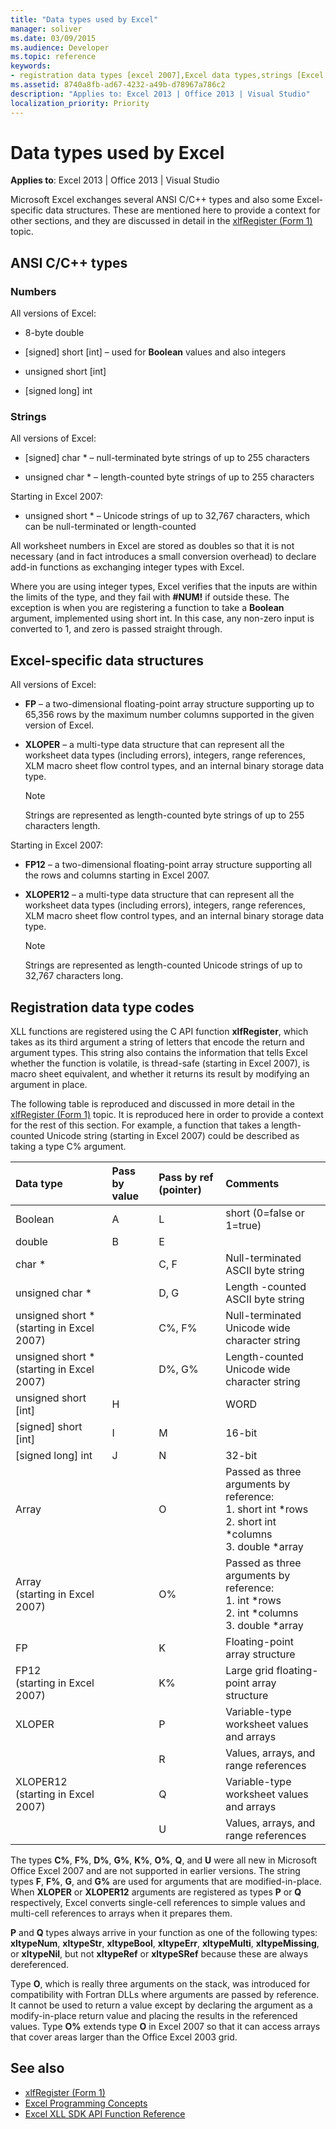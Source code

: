 ```yaml
---
title: "Data types used by Excel"
manager: soliver
ms.date: 03/09/2015
ms.audience: Developer
ms.topic: reference
keywords:
- registration data types [excel 2007],Excel data types,strings [Excel 2007],numbers [Excel 2007],data structures [Excel 2007],data types [Excel 2007]
ms.assetid: 8740a8fb-ad67-4232-a49b-d78967a786c2
description: "Applies to: Excel 2013 | Office 2013 | Visual Studio"
localization_priority: Priority
---
```


# Data types used by Excel

**Applies to**: Excel 2013 | Office 2013 | Visual Studio 
  
Microsoft Excel exchanges several ANSI C/C++ types and also some Excel-specific data structures. These are mentioned here to provide a context for other sections, and they are discussed in detail in the [xlfRegister (Form 1)](xlfregister-form-1.md) topic. 
  
## ANSI C/C++ types

### Numbers

All versions of Excel:
  
- 8-byte double
    
- [signed] short [int] &ndash; used for **Boolean** values and also integers 
    
- unsigned short [int]
    
- [signed long] int
    
### Strings

All versions of Excel:
  
- [signed] char \* &ndash; null-terminated byte strings of up to 255 characters
    
- unsigned char \* &ndash; length-counted byte strings of up to 255 characters
    
Starting in Excel 2007:
  
- unsigned short \* &ndash; Unicode strings of up to 32,767 characters, which can be null-terminated or length-counted
    
All worksheet numbers in Excel are stored as doubles so that it is not necessary (and in fact introduces a small conversion overhead) to declare add-in functions as exchanging integer types with Excel.
  
Where you are using integer types, Excel verifies that the inputs are within the limits of the type, and they fail with **#NUM!** if outside these. The exception is when you are registering a function to take a **Boolean** argument, implemented using short int. In this case, any non-zero input is converted to 1, and zero is passed straight through. 
  
## Excel-specific data structures

All versions of Excel:
  
- **FP** &ndash; a two-dimensional floating-point array structure supporting up to 65,356 rows by the maximum number columns supported in the given version of Excel. 
    
- **XLOPER** &ndash; a multi-type data structure that can represent all the worksheet data types (including errors), integers, range references, XLM macro sheet flow control types, and an internal binary storage data type. 
    
   > [!NOTE]
   > Strings are represented as length-counted byte strings of up to 255 characters length. 
  
Starting in Excel 2007:
  
- **FP12** &ndash; a two-dimensional floating-point array structure supporting all the rows and columns starting in Excel 2007. 
    
- **XLOPER12** &ndash; a multi-type data structure that can represent all the worksheet data types (including errors), integers, range references, XLM macro sheet flow control types, and an internal binary storage data type. 
    
   > [!NOTE]
   > Strings are represented as length-counted Unicode strings of up to 32,767 characters long. 
  
## Registration data type codes

XLL functions are registered using the C API function **xlfRegister**, which takes as its third argument a string of letters that encode the return and argument types. This string also contains the information that tells Excel whether the function is volatile, is thread-safe (starting in Excel 2007), is macro sheet equivalent, and whether it returns its result by modifying an argument in place.
  
The following table is reproduced and discussed in more detail in the [xlfRegister (Form 1)](xlfregister-form-1.md) topic. It is reproduced here in order to provide a context for the rest of this section. For example, a function that takes a length-counted Unicode string (starting in Excel 2007) could be described as taking a type C% argument. 
  
|Data type|Pass by value|Pass by ref (pointer)|Comments|
|:-----|:-----|:-----|:-----|
|Boolean  <br/> |A  <br/> |L  <br/> |short (0=false or 1=true)  <br/> |
|double  <br/> |B  <br/> |E  <br/> ||
|char \*  <br/> ||C, F  <br/> |Null-terminated ASCII byte string  <br/> |
|unsigned char \*  <br/> ||D, G  <br/> |Length -counted ASCII byte string  <br/> |
|unsigned short \*  (starting in Excel 2007)  <br/> ||C%, F%  <br/> |Null-terminated Unicode wide character string  <br/> |
|unsigned short \*  (starting in Excel 2007)  <br/> ||D%, G%  <br/> |Length-counted Unicode wide character string  <br/> |
|unsigned short [int]  <br/> |H  <br/> ||WORD  <br/> |
|[signed] short [int]  <br/> |I  <br/> |M  <br/> |16-bit  <br/> |
|[signed long] int  <br/> |J  <br/> |N  <br/> |32-bit  <br/> |
|Array  <br/> ||O  <br/> | Passed as three arguments by reference:  <br/>1. short int \*rows  <br/>2. short int \*columns  <br/>3. double \*array  <br/> |
|Array  <br/> (starting in Excel 2007)  <br/> ||O%  <br/> | Passed as three arguments by reference:  <br/>1. int \*rows  <br/>2. int \*columns  <br/>3. double \*array  <br/> |
|FP  <br/> ||K  <br/> |Floating-point array structure  <br/> |
|FP12  <br/> (starting in Excel 2007)  <br/> ||K%  <br/> |Large grid floating-point array structure  <br/> |
|XLOPER  <br/> ||P  <br/> |Variable-type worksheet values and arrays  <br/> |
|||R  <br/> |Values, arrays, and range references  <br/> |
|XLOPER12  <br/> (starting in Excel 2007)  <br/> ||Q  <br/> |Variable-type worksheet values and arrays  <br/> |
|||U  <br/> |Values, arrays, and range references  <br/> |
   
The types **C%**, **F%**, **D%**, **G%**, **K%**, **O%**, **Q**, and **U** were all new in Microsoft Office Excel 2007 and are not supported in earlier versions. The string types **F**, **F%**, **G**, and **G%** are used for arguments that are modified-in-place. When **XLOPER** or **XLOPER12** arguments are registered as types **P** or **Q** respectively, Excel converts single-cell references to simple values and multi-cell references to arrays when it prepares them. 
  
**P** and **Q** types always arrive in your function as one of the following types: **xltypeNum**, **xltypeStr**, **xltypeBool**, **xltypeErr**, **xltypeMulti**, **xltypeMissing**, or **xltypeNil**, but not **xltypeRef** or **xltypeSRef** because these are always dereferenced. 
  
Type **O**, which is really three arguments on the stack, was introduced for compatibility with Fortran DLLs where arguments are passed by reference. It cannot be used to return a value except by declaring the argument as a modify-in-place return value and placing the results in the referenced values. Type **O%** extends type **O** in Excel 2007 so that it can access arrays that cover areas larger than the Office Excel 2003 grid. 
  
## See also

- [xlfRegister (Form 1)](xlfregister-form-1.md)
- [Excel Programming Concepts](excel-programming-concepts.md)
- [Excel XLL SDK API Function Reference](excel-xll-sdk-api-function-reference.md)

